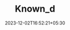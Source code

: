 ---
weight: 999
title: "Known_d"
description: ""
icon: "article"
date: "2023-12-02T16:52:21+05:30"
lastmod: "2023-12-02T16:52:21+05:30"
draft: true
toc: true
---